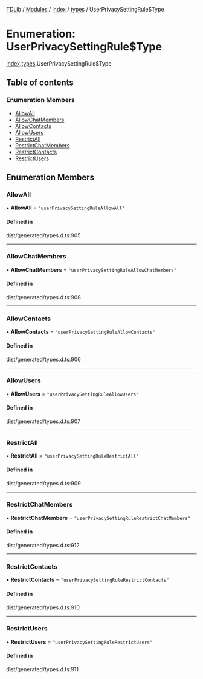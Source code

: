 [TDLib](../README.md) / [Modules](../modules.md) / [index](../modules/index.md) / [types](../modules/index.types.md) / UserPrivacySettingRule$Type

# Enumeration: UserPrivacySettingRule$Type

[index](../modules/index.md).[types](../modules/index.types.md).UserPrivacySettingRule$Type

## Table of contents

### Enumeration Members

- [AllowAll](index.types.UserPrivacySettingRule_Type.md#allowall)
- [AllowChatMembers](index.types.UserPrivacySettingRule_Type.md#allowchatmembers)
- [AllowContacts](index.types.UserPrivacySettingRule_Type.md#allowcontacts)
- [AllowUsers](index.types.UserPrivacySettingRule_Type.md#allowusers)
- [RestrictAll](index.types.UserPrivacySettingRule_Type.md#restrictall)
- [RestrictChatMembers](index.types.UserPrivacySettingRule_Type.md#restrictchatmembers)
- [RestrictContacts](index.types.UserPrivacySettingRule_Type.md#restrictcontacts)
- [RestrictUsers](index.types.UserPrivacySettingRule_Type.md#restrictusers)

## Enumeration Members

### AllowAll

• **AllowAll** = ``"userPrivacySettingRuleAllowAll"``

#### Defined in

dist/generated/types.d.ts:905

___

### AllowChatMembers

• **AllowChatMembers** = ``"userPrivacySettingRuleAllowChatMembers"``

#### Defined in

dist/generated/types.d.ts:908

___

### AllowContacts

• **AllowContacts** = ``"userPrivacySettingRuleAllowContacts"``

#### Defined in

dist/generated/types.d.ts:906

___

### AllowUsers

• **AllowUsers** = ``"userPrivacySettingRuleAllowUsers"``

#### Defined in

dist/generated/types.d.ts:907

___

### RestrictAll

• **RestrictAll** = ``"userPrivacySettingRuleRestrictAll"``

#### Defined in

dist/generated/types.d.ts:909

___

### RestrictChatMembers

• **RestrictChatMembers** = ``"userPrivacySettingRuleRestrictChatMembers"``

#### Defined in

dist/generated/types.d.ts:912

___

### RestrictContacts

• **RestrictContacts** = ``"userPrivacySettingRuleRestrictContacts"``

#### Defined in

dist/generated/types.d.ts:910

___

### RestrictUsers

• **RestrictUsers** = ``"userPrivacySettingRuleRestrictUsers"``

#### Defined in

dist/generated/types.d.ts:911
